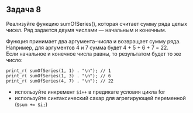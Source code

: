 ## Задача 8
Реализуйте функцию sumOfSeries(), которая считает сумму ряда целых чисел. Ряд задается двумя числами — начальным и конечным.

Функция принимает два аргумента-числа и возвращает сумму ряда.   
Например, для аргументов 4 и 7 сумма будет 4 + 5 + 6 + 7 = 22.  
Если начальное и конечное числа равны, то результатом будет то же число:  
```
print_r( sumOfSeries(1, 1) . "\n"); // 1
print_r( sumOfSeries(1, 3) . "\n"); // 6
print_r( sumOfSeries(4, 7) . "\n"); // 22
```
- используйте инкремент `$i++` в предикате условия цикла for
- используйте синтаксический сахар для агрегирующей переменной (`$sum += $i;`)
